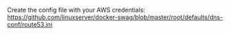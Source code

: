 

Create the config file with your AWS credentials:
https://github.com/linuxserver/docker-swag/blob/master/root/defaults/dns-conf/route53.ini

